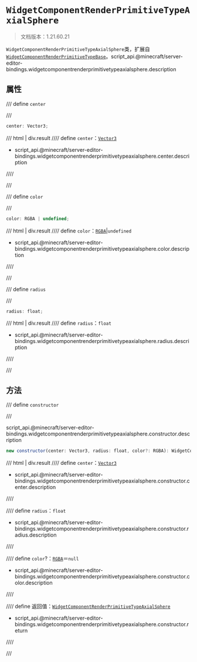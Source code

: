 # `WidgetComponentRenderPrimitiveTypeAxialSphere`

> 文档版本：1.21.60.21

`WidgetComponentRenderPrimitiveTypeAxialSphere`类，扩展自[`WidgetComponentRenderPrimitiveTypeBase`](./widgetcomponentrenderprimitivetypebase.md)。script_api.@minecraft/server-editor-bindings.widgetcomponentrenderprimitivetypeaxialsphere.description

## 属性

/// define
`center`


///

```js
center: Vector3;
```

/// html | div.result
//// define
`center`：[`Vector3`](../../server/beta/vector3.md)

- script_api.@minecraft/server-editor-bindings.widgetcomponentrenderprimitivetypeaxialsphere.center.description


////

///


/// define
`color`


///

```js
color: RGBA | undefined;
```

/// html | div.result
//// define
`color`：[`RGBA`](../../server/beta/rgba.md)|`undefined`

- script_api.@minecraft/server-editor-bindings.widgetcomponentrenderprimitivetypeaxialsphere.color.description


////

///


/// define
`radius`


///

```js
radius: float;
```

/// html | div.result
//// define
`radius`：`float`

- script_api.@minecraft/server-editor-bindings.widgetcomponentrenderprimitivetypeaxialsphere.radius.description


////

///


## 方法

/// define
`constructor`


///

script_api.@minecraft/server-editor-bindings.widgetcomponentrenderprimitivetypeaxialsphere.constructor.description

```js
new constructor(center: Vector3, radius: float, color?: RGBA): WidgetComponentRenderPrimitiveTypeAxialSphere
```

/// html | div.result
//// define
`center`：[`Vector3`](../../server/beta/vector3.md)

- script_api.@minecraft/server-editor-bindings.widgetcomponentrenderprimitivetypeaxialsphere.constructor.center.description


////

//// define
`radius`：`float`

- script_api.@minecraft/server-editor-bindings.widgetcomponentrenderprimitivetypeaxialsphere.constructor.radius.description


////

//// define
`color`?：[`RGBA`](../../server/beta/rgba.md)＝`null`

- script_api.@minecraft/server-editor-bindings.widgetcomponentrenderprimitivetypeaxialsphere.constructor.color.description


////

//// define
返回值：[`WidgetComponentRenderPrimitiveTypeAxialSphere`](./widgetcomponentrenderprimitivetypeaxialsphere.md)

- script_api.@minecraft/server-editor-bindings.widgetcomponentrenderprimitivetypeaxialsphere.constructor.return


////

///

